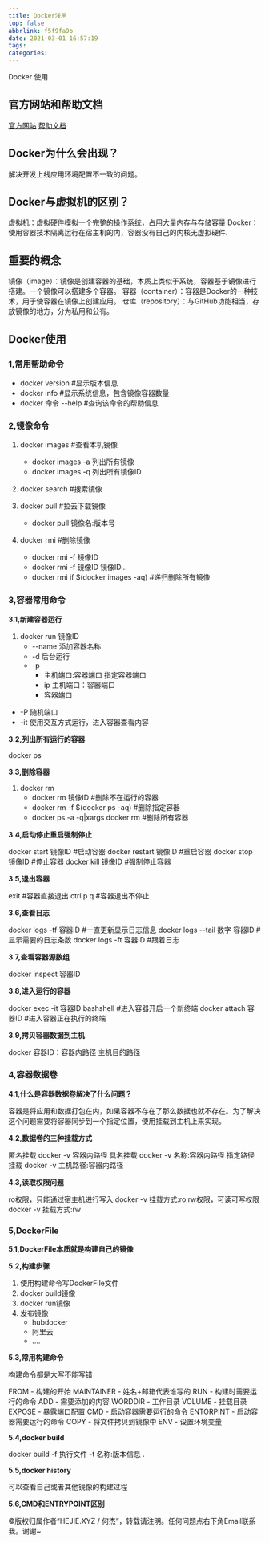 ```yaml
---
title: Docker浅用
top: false
abbrlink: f5f9fa9b
date: 2021-03-01 16:57:19
tags:
categories:
---
```


Docker 使用

<!-- more -->

## 官方网站和帮助文档

[官方网站](https://www.docker.com)
[帮助文档](https://docs.docker.com)

## Docker为什么会出现？

解决开发上线应用环境配置不一致的问题。

## Docker与虚拟机的区别？

虚拟机：虚拟硬件模拟一个完整的操作系统，占用大量内存与存储容量
Docker：使用容器技术隔离运行在宿主机的内，容器没有自己的内核无虚拟硬件.

## 重要的概念

镜像（image）：镜像是创建容器的基础，本质上类似于系统，容器基于镜像进行搭建。一个镜像可以搭建多个容器。
容器（container）：容器是Docker的一种技术，用于使容器在镜像上创建应用。
仓库（repository）：与GitHub功能相当，存放镜像的地方，分为私用和公有。

## Docker使用

### 1,常用帮助命令

- docker version      #显示版本信息
- docker info         #显示系统信息，包含镜像容器数量
- docker 命令 --help  #查询该命令的帮助信息

### 2,镜像命令

1. docker images #查看本机镜像
    - docker images -a 列出所有镜像
    - docker images -q 列出所有镜像ID

2. docker search #搜索镜像

3. docker pull   #拉去下载镜像
    - docker pull 镜像名:版本号

4. docker rmi    #删除镜像
    - docker rmi -f 镜像ID
    - docker rmi -f 镜像ID 镜像ID...
    - docker rmi if $(docker images -aq) #递归删除所有镜像

### 3,容器常用命令

**3.1,新建容器运行**

1. docker run 镜像ID
    - --name 添加容器名称
    - -d 后台运行
    - -p
        - 主机端口:容器端口 指定容器端口
        - ip 主机端口：容器端口
        - 容器端口

- -P 随机端口
- -it 使用交互方式运行，进入容器查看内容

**3.2,列出所有运行的容器**

docker ps

**3.3,删除容器**

1. docker rm
    - docker rm 镜像ID      #删除不在运行的容器
    - docker rm -f $(docker ps -aq) #删除指定容器
    - docker ps -a -q|xargs docker rm #删除所有容器

**3.4,启动停止重启强制停止**

docker start 镜像ID     #启动容器
docker restart 镜像ID   #重启容器
docker stop 镜像ID      #停止容器
docker kill 镜像ID      #强制停止容器

**3.5,退出容器**

exit        #容器直接退出
ctrl p q    #容器退出不停止

**3.6,查看日志**

docker logs -tf  容器ID       #一直更新显示日志信息
docker logs --tail 数字 容器ID #显示需要的日志条数
docker logs -ft 容器ID  #跟着日志

**3.7,查看容器源数组**

docker inspect 容器ID

**3.8,进入运行的容器**

docker exec -it 容器ID bashshell #进入容器开启一个新终端
docker attach 容器ID #进入容器正在执行的终端

**3.9,拷贝容器数据到主机**

docker 容器ID：容器内路径 主机目的路径

### 4,容器数据卷

**4.1,什么是容器数据卷解决了什么问题？**

容器是将应用和数据打包在内，如果容器不存在了那么数据也就不存在。为了解决这个问题需要将容器同步到一个指定位置，使用挂载到主机上来实现。

**4.2,数据卷的三种挂载方式**

匿名挂载 docker -v 容器内路径
具名挂载 docker -v 名称:容器内路径
指定路径挂载 docker -v 主机路径:容器内路径

**4.3,读取权限问题**

ro权限，只能通过宿主机进行写入
docker -v 挂载方式:ro
rw权限，可读可写权限
docker -v 挂载方式:rw

### 5,DockerFile

**5.1,DockerFile本质就是构建自己的镜像**

**5.2,构建步骤**

1. 使用构建命令写DockerFile文件
2. docker build镜像
3. docker run镜像
4. 发布镜像
    - hubdocker
    - 阿里云
    - ....

**5.3,常用构建命令**

构建命令都是大写不能写错

FROM - 构建的开始
MAINTAINER - 姓名+邮箱代表谁写的
RUN - 构建时需要运行的命令
ADD - 需要添加的内容
WORDDIR - 工作目录
VOLUME - 挂载目录
EXPOSE - 暴露端口配置
CMD - 启动容器需要运行的命令
ENTORPINT - 启动容器需要运行的命令
COPY - 将文件拷贝到镜像中
ENV - 设置环境变量

**5.4,docker build**

docker build -f 执行文件 -t 名称:版本信息 .

**5.5,docker history**

可以查看自己或者其他镜像的构建过程

**5.6,CMD和ENTRYPOINT区别**

©版权归属作者“HEJIE.XYZ / 何杰”，转载请注明。任何问题点右下角Email联系我。谢谢~
